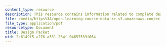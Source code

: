 ```yaml
---
content_type: resource
description: This resource contains information related to complete design packet.
file: /media/https%3A/open-learning-course-data-rc.s3.amazonaws.com/ec-720j-d-lab-ii-design-spring-2010/2c6149f5a276a531264f04657539f064_MITEC_720JS10_design_packt.pdf
file_type: application/pdf
resourcetype: Document
title: Design Packet
uid: 2c6149f5-a276-a531-264f-04657539f064
---
```

